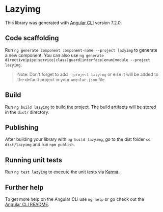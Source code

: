 # Lazyimg

This library was generated with [Angular CLI](https://github.com/angular/angular-cli) version 7.2.0.

## Code scaffolding

Run `ng generate component component-name --project lazyimg` to generate a new component. You can also use `ng generate directive|pipe|service|class|guard|interface|enum|module --project lazyimg`.
> Note: Don't forget to add `--project lazyimg` or else it will be added to the default project in your `angular.json` file. 

## Build

Run `ng build lazyimg` to build the project. The build artifacts will be stored in the `dist/` directory.

## Publishing

After building your library with `ng build lazyimg`, go to the dist folder `cd dist/lazyimg` and run `npm publish`.

## Running unit tests

Run `ng test lazyimg` to execute the unit tests via [Karma](https://karma-runner.github.io).

## Further help

To get more help on the Angular CLI use `ng help` or go check out the [Angular CLI README](https://github.com/angular/angular-cli/blob/master/README.md).
